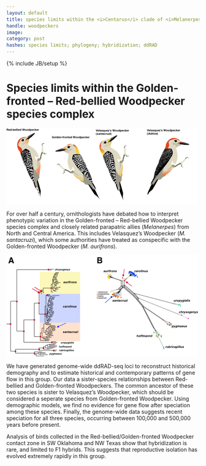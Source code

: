 ```yaml
---
layout: default
title: species limits within the <i>Centarus</i> clade of <i>Melanerpes</i> woodpeckers
handle: woodpeckers
image:
category: post
hashes: species limits; phylogeny; hybridization; ddRAD
---
```

{% include JB/setup %}


# Species limits within the Golden-fronted – Red-bellied Woodpecker species complex

![](/assets/images/projects/melanerpes001.png)

For over half a century, ornithologists have debated how to interpret phenotypic variation in the Golden-fronted – Red-bellied Woodpecker species complex and closely related parapatric allies (<i>Melanerpes</i>) from North and Central America. This includes Velasquez’s Woodpecker (<i>M. santacruzi</i>), which some authorities have treated as conspecific with the Golden-fronted Woodpecker (<i>M. aurifrons</i>).  

![](/assets/images/projects/mel_phylo.png)

We have generated genome-wide ddRAD-seq loci to reconstruct historical demography and to estimate historical and contemporary patterns of gene flow in this group. Our data a sister-species relationships between Red-bellied and Golden-fronted Woodpeckers. The common ancestor of these two species is sister to Velasquez’s Woodpecker, which should be considered a seperate species from Golden-fronted Woodpecker. Using demographic models, we find no evidence for gene flow after speciation among these species. Finally, the genome-wide data suggests recent speciation for all three species, occurring between 100,000 and 500,000 years before present.




Analysis of birds collected in the Red-bellied/Golden-fronted Woodpecker contact zone in SW Oklahoma and NW Texas show that hybridization is rare, and limited to F1 hybrids. This suggests that reproductive isolation has evolved extremely rapidly in this group.  
